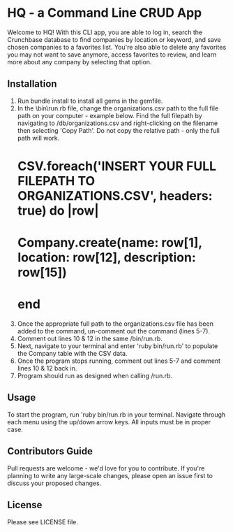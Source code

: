 # HQ - a Command Line CRUD App

Welcome to HQ! With this CLI app, you are able to log in, search the Crunchbase database to find companies by location or keyword, and save chosen companies to a favorites list. You're also able to delete any favorites you may not want to save anymore, access favorites to review, and learn more about any company by selecting that option.

## Installation

1. Run bundle install to install all gems in the gemfile.
2. In the \bin\run.rb file, change the organizations.csv path to the full file path on your computer - example below. Find the full filepath by navigating to /db/organizations.csv and right-clicking on the filename then selecting 'Copy Path'. Do not copy the relative path - only the full path will work.
    # CSV.foreach('INSERT YOUR FULL FILEPATH TO ORGANIZATIONS.CSV', headers: true) do |row|
    #     Company.create(name: row[1], location: row[12], description: row[15])
    # end
3. Once the appropriate full path to the organizations.csv file has been added to the command, un-comment out the command (lines 5-7).
4. Comment out lines 10 & 12 in the same /bin/run.rb.
5. Next, navigate to your terminal and enter 'ruby bin/run.rb' to populate the Company table with the CSV data.
6. Once the program stops running, comment out lines 5-7 and comment lines 10 & 12 back in.
7. Program should run as designed when calling /run.rb.

## Usage

To start the program, run 'ruby bin/run.rb in your terminal. Navigate through each menu using the up/down arrow keys. All inputs must be in proper case.

## Contributors Guide

Pull requests are welcome - we'd love for you to contribute. If you're planning to write any large-scale changes, please open an issue first to discuss your proposed changes.

## License

Please see LICENSE file.

